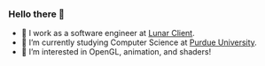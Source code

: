 ### Hello there 👋

- 🔭 I work as a software engineer at [Lunar Client](https://www.lunarclient.com/).
- 🌱 I’m currently studying Computer Science at [Purdue University](https://www.purdue.edu/).
- 👯 I’m interested in OpenGL, animation, and shaders!
